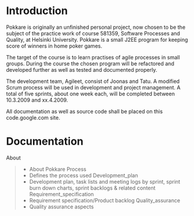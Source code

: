 # Introduction #

Pokkare is originally an unfinished personal project, now chosen to be the subject of the practice work of course 581359, Software Processes and Quality, at Helsinki University. Pokkare is a small J2EE program for keeping score of winners in home poker games.

The target of the course is to learn practises of agile processes in small groups. During the course the chosen program will be refactored and developed further as well as tested and documented properly.

The development team, Agileet, consist of Joonas and Tatu. A modified Scrum process will be used in development and project management. A total of five sprints, about one week each, will be completed between 10.3.2009 and xx.4.2009.

All documentation as well as source code shall be placed on this code.google.com site.

# Documentation #

About
> - About Pokkare
Process
> - Defines the process used
Development\_plan
> - Development plan, task lists and meeting logs by sprint, sprint burn down charts, sprint backlogs & related content
Requirement\_specification
> - Requirement specification/Product backlog
Quality\_assurance
> - Quality assurance aspects